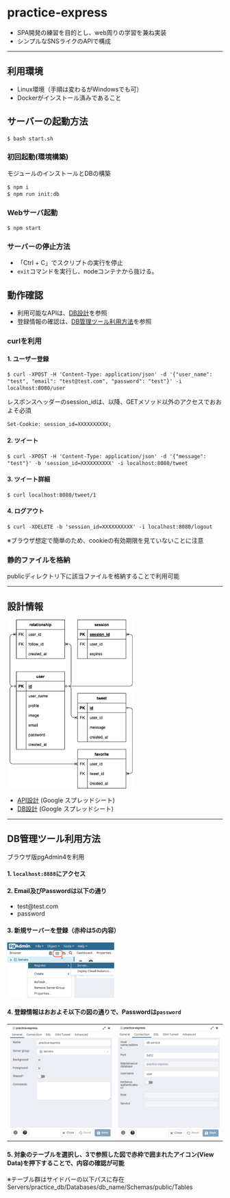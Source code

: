 # practice-express
- SPA開発の練習を目的とし、web周りの学習を兼ね実装
- シンプルなSNSライクのAPIで構成
___

## 利用環境
- Linux環境（手順は変わるがWindowsでも可）
- Dockerがインストール済みであること

## サーバーの起動方法
```
$ bash start.sh
```

### 初回起動(環境構築)
モジュールのインストールとDBの構築
```
$ npm i
$ npm run init:db
```

### Webサーバ起動
```
$ npm start
```

### サーバーの停止方法
- 「Ctrl + C」でスクリプトの実行を停止
- `exit`コマンドを実行し、nodeコンテナから抜ける。

## 動作確認
- 利用可能なAPIは、[DB設計](#設計情報)を参照
- 登録情報の確認は、[DB管理ツール利用方法](#db管理ツール利用方法)を参照

### curlを利用

#### 1. ユーザー登録
```
$ curl -XPOST -H 'Content-Type: application/json' -d '{"user_name": "test", "email": "test@test.com", "password": "test"}' -i localhost:8080/user
```
レスポンスヘッダーのsession_idは、以降、GETメソッド以外のアクセスでおおよそ必須
```
Set-Cookie: session_id=XXXXXXXXXX;
```

#### 2. ツイート
```
$ curl -XPOST -H 'Content-Type: application/json' -d '{"message": "test"}' -b 'session_id=XXXXXXXXXX' -i localhost:8080/tweet
```

#### 3. ツイート詳細
```
$ curl localhost:8080/tweet/1
```

#### 4. ログアウト
```
$ curl -XDELETE -b 'session_id=XXXXXXXXXX' -i localhost:8080/logout
```
※ブラウザ想定で簡単のため、cookieの有効期限を見ていないことに注意

### 静的ファイルを格納
publicディレクトリ下に該当ファイルを格納することで利用可能

___

## 設計情報
<img width="300" src="./assets/er.png">

- [API設計](https://docs.google.com/spreadsheets/d/1dszmDHifASGQMDyBLVrZOB6KvdG3vVnUZawoQbB7GQo/edit?usp=sharing) (Google スプレッドシート)
- [DB設計](https://docs.google.com/spreadsheets/d/1MhOT3dtFqDXTU8DcI92KUJz8gfzLNuqZS16lS9t31Do/edit?usp=sharing) (Google スプレッドシート)

___

## DB管理ツール利用方法
ブラウザ版pgAdmin4を利用

#### 1. `localhost:8888`にアクセス

#### 2. Email及びPasswordは以下の通り
- test[]()@test.com
- password

#### 3. 新規サーバーを登録（赤枠は5の内容）
<img width=250 src="./assets/pgadmin4-1.png">

#### 4. 登録情報はおおよそ以下の図の通りで、Passwordは`password`
<table>
<tr>
<td>
<img width=250 src="./assets/pgadmin4-2.png">
</td>
<td>
<img width=250 src="./assets/pgadmin4-3.png">
</td>
</tr>
</table>

#### 5. 対象のテーブルを選択し、3で参照した図で赤枠で囲まれたアイコン(View Data)を押下することで、内容の確認が可能
※テーブル群はサイドバーの以下パスに存在
Servers/practice_db/Databases/db_name/Schemas/public/Tables
